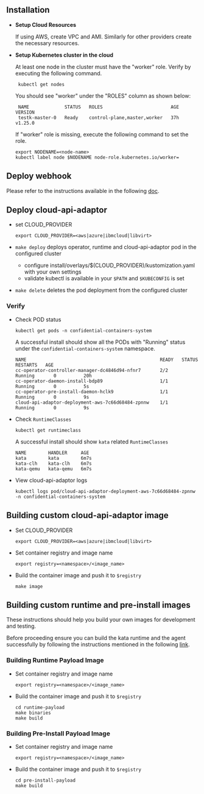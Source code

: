 ## Installation

* **Setup Cloud Resources**

  If using AWS, create VPC and AMI. Similarly for other providers create the
  necessary resources.
   
* **Setup Kubernetes cluster in the cloud**

  At least one node in the cluster must have the "worker" role.
  Verify by executing the following command.
  ```
   kubectl get nodes
  ```
  You should see "worker" under the "ROLES" column as shown below:
  ```
   NAME             STATUS   ROLES                         AGE   VERSION
   testk-master-0   Ready    control-plane,master,worker   37h   v1.25.0
  ```

  If "worker" role is missing, execute the following command to set the role.
   
    ```
    export NODENAME=<node-name>
    kubectl label node $NODENAME node-role.kubernetes.io/worker=
    ```

## Deploy webhook

   Please refer to the instructions available in the following [doc](../webhook/docs/INSTALL.md).

## Deploy cloud-api-adaptor

* set CLOUD_PROVIDER
    ```
    export CLOUD_PROVIDER=<aws|azure|ibmcloud|libvirt>
    ```

* `make deploy` deploys operator, runtime and cloud-api-adaptor pod in the configured cluster
    * configure install/overlays/$(CLOUD_PROVIDER)/kustomization.yaml with your own settings
    * validate kubectl is available in your `$PATH` and `$KUBECONFIG` is set

* `make delete` deletes the pod deployment from the configured cluster

### Verify

* Check POD status

    ```
    kubectl get pods -n confidential-containers-system
    ```
  A successful install should show all the PODs with "Running" status under the `confidential-containers-system`
  namespace.
  
    ```
    NAME                                                 READY   STATUS        RESTARTS   AGE
    cc-operator-controller-manager-dc4846d94-nfnr7       2/2     Running       0          20h
    cc-operator-daemon-install-bdp89                     1/1     Running       0          5s
    cc-operator-pre-install-daemon-hclk9                 1/1     Running       0          9s
    cloud-api-adaptor-deployment-aws-7c66d68484-zpnnw    1/1     Running       0          9s
    ```

* Check `RuntimeClasses`

    ```
    kubectl get runtimeclass
    ```
  A successful install should show `kata` related `RuntimeClasses`
    ```
    NAME        HANDLER     AGE
    kata        kata        6m7s
    kata-clh    kata-clh    6m7s
    kata-qemu   kata-qemu   6m7s
    ```

* View cloud-api-adaptor logs

    ```
    kubectl logs pod/cloud-api-adaptor-deployment-aws-7c66d68484-zpnnw -n confidential-containers-system
    ```

## Building custom cloud-api-adaptor image

* Set CLOUD_PROVIDER
    ```
    export CLOUD_PROVIDER=<aws|azure|ibmcloud|libvirt>
    ```

* Set container registry and image name
    ```
    export registry=<namespace>/<image_name>
    ```

* Build the container image and push it to `$registry`
   ```
   make image
   ```

## Building custom runtime and pre-install images

   These instructions should help you build your own images for development and testing.

   Before proceeding ensure you can build the kata runtime and the agent successfully by
   following the instructions mentioned in the following [link](../docs/DEVELOPMENT.md).

### Building Runtime Payload Image

* Set container registry and image name
    ```
    export registry=<namespace>/<image_name>
    ```

* Build the container image and push it to `$registry`
    ```
    cd runtime-payload
    make binaries
    make build
    ```


### Building Pre-Install Payload Image

* Set container registry and image name
    ```
    export registry=<namespace>/<image_name>
    ```

* Build the container image and push it to `$registry`
    ```
    cd pre-install-payload
    make build
    ```

